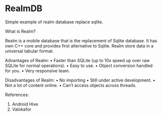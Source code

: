 # RealmDB
Simple example of realm database replace sqlite.

What is Realm?

Realm is a mobile database that is the replacement of Sqlite database. It has own C++ core and provides first alternative to Sqlite. Realm store data in a universal tabular format. 

Advantages of Realm:
•	Faster than SQLite (up to 10x speed up over raw SQLite for normal operations).
•	Easy to use.
•	Object conversion handled for you.
•	Very responsive team.

Disadvantages of Realm:
•	No importing
•	Still under active development.
•	Not a lot of content online.
•	Can’t access objects across threads. 

References:
1.  Android Hive 
2.	Valokafor

